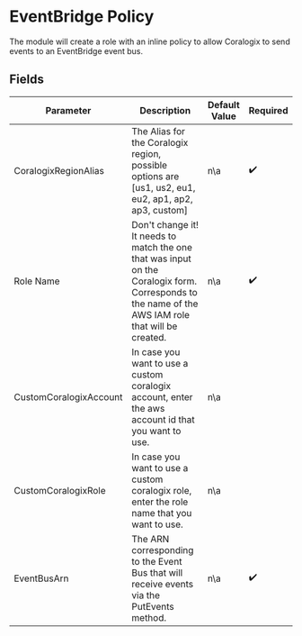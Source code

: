 # EventBridge Policy

The module will create a role with an inline policy to allow Coralogix to send events to an EventBridge event bus.

## Fields

| Parameter              | Description                                                                                                                                        | Default Value | Required           |
|------------------------|----------------------------------------------------------------------------------------------------------------------------------------------------|---------------|--------------------|
| CoralogixRegionAlias   | The Alias for the Coralogix region, possible options are [us1, us2, eu1, eu2, ap1, ap2, ap3,  custom]                                                    | n\a           | :heavy_check_mark: |
| Role Name              | Don't change it! It needs to match the one that was input on the Coralogix form. Corresponds to the name of the AWS IAM role that will be created. | n\a           | :heavy_check_mark: |
| CustomCoralogixAccount | In case you want to use a custom coralogix account, enter the aws account id that you want to use.                                                 | n\a           |                    |
| CustomCoralogixRole    | In case you want to use a custom coralogix role, enter the role name that you want to use.                                                         | n\a           |                    |
| EventBusArn            | The ARN corresponding to the Event Bus that will receive events via the PutEvents method.                                                          | n\a           | :heavy_check_mark: |
